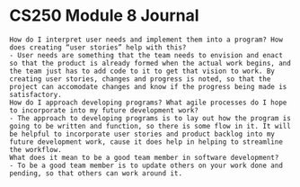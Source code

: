 # CS250 Module 8 Journal


    How do I interpret user needs and implement them into a program? How does creating “user stories” help with this?
    - User needs are something that the team needs to envision and enact so that the product is already formed when the actual work begins, and the team just has to add code to it to get that vision to work. By creating user stories, changes and progress is noted, so that the project can accomodate changes and know if the progress being made is satisfactory.
    How do I approach developing programs? What agile processes do I hope to incorporate into my future development work?
    - The approach to developing programs is to lay out how the program is going to be written and function, so there is some flow in it. It will be helpful to incorporate user stories and product backlog into my future development work, cause it does help in helping to streamline the workflow.
    What does it mean to be a good team member in software development?
    - To be a good team member is to update others on your work done and pending, so that others can work around it.
